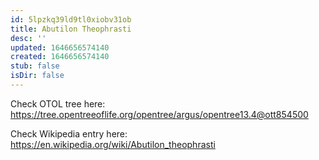 ```yaml
---
id: 5lpzkq39ld9tl0xiobv31ob
title: Abutilon Theophrasti
desc: ''
updated: 1646656574140
created: 1646656574140
stub: false
isDir: false
---
```

Check OTOL tree here: https://tree.opentreeoflife.org/opentree/argus/opentree13.4@ott854500


Check Wikipedia entry here: https://en.wikipedia.org/wiki/Abutilon_theophrasti
